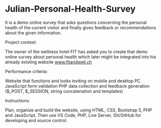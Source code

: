 # Julian-Personal-Health-Survey

It is a demo online survey that asks questions concerning the personal health of the current visitor and finally gives feedback or recommendations about the given information.

Project context:

The owner of the wellness hotel FIT has asked you to create that demo online survey about personal health which later might be integrated into his already existing website www.fitandwell.ch

Performance criteria:

Website that functions and looks inviting on mobile and desktop PC
JavaScript form validation 
PHP data collection and feedback generation ($_POST, $_SESSION, string concatenation and templates)

Instructions:

Plan, organize and build the website, using HTML, CSS, Bootstrap 5, PHP and JavaScript. Then use VS Code, PHP, Live Server, Git/GitHub for developing and source control.


